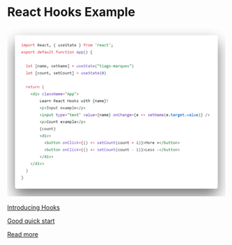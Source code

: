 # React Hooks Example

![code](images/code.png)

[Introducing Hooks](https://reactjs.org/docs/hooks-intro.html)

[Good quick start](https://blog.bitsrc.io/understanding-hooks-in-react-a-deep-dive-d5d5dc88ecd9)

[Read more](https://reactjs.org/docs/hooks-reference.html)
